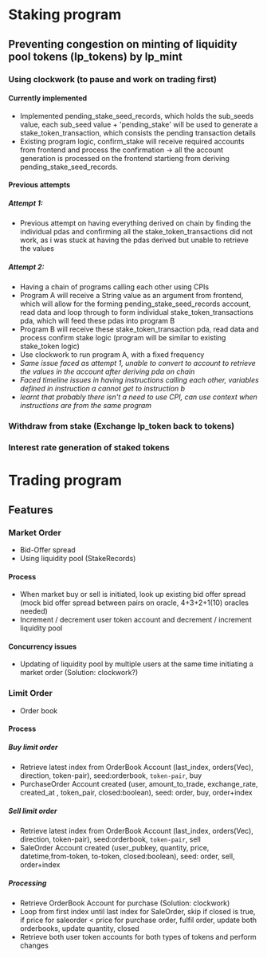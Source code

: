 # Staking program
## Preventing congestion on minting of liquidity pool tokens (lp_tokens) by lp_mint
### Using clockwork (to pause and work on trading first)
#### Currently implemented
- Implemented pending_stake_seed_records, which holds the sub_seeds value, each sub_seed value + 'pending_stake' will be used to generate a stake_token_transaction, which consists the pending transaction details
- Existing program logic, confirm_stake will receive required accounts from frontend and process the confirmation -> all the account generation is processed on the frontend startieng from deriving pending_stake_seed_records.

#### Previous attempts
##### Attempt 1:
- Previous attempt on having everything derived on chain by finding the individual pdas and confirming all the stake_token_transactions did not work, as i was stuck at having the pdas derived but unable to retrieve the values

##### Attempt 2:
- Having a chain of programs calling each other using CPIs
- Program A will receive a String value as an argument from frontend, which will allow for the forming pending_stake_seed_records account, read data and loop through to form individual stake_token_transactions pda, which will feed these pdas into program B
- Program B will receive these stake_token_transaction pda, read data and process confirm stake logic (program will be similar to existing stake_token logic)
- Use clockwork to run program A, with a fixed frequency
- *Same issue faced as attempt 1, unable to convert to account to retrieve the values in the account after deriving pda on chain*
- *Faced timeline issues in having instructions calling each other, variables defined in instruction a cannot get to instruction b*
- *learnt that probably there isn't a need to use CPI, can use context when instructions are from the same program*

### Withdraw from stake (Exchange lp_token back to tokens)

### Interest rate generation of staked tokens

# Trading program
## Features
### Market Order
- Bid-Offer spread
- Using liquidity pool (StakeRecords)
#### Process
- When market buy or sell is initiated, look up existing bid offer spread (mock bid offer spread between pairs on oracle, 4+3+2+1(10) oracles needed)
- Increment / decrement user token account and decrement / increment liquidity pool 
#### Concurrency issues
- Updating of liquidity pool by multiple users at the same time initiating a market order (Solution: clockwork?)
### Limit Order
- Order book
#### Process
##### Buy limit order
- Retrieve latest index from OrderBook Account (last_index, orders(Vec), direction, token-pair), seed:orderbook, `token-pair`, buy
- PurchaseOrder Account created (user, amount_to_trade, exchange_rate, created_at , token_pair, closed:boolean), seed: order, buy, order+index
##### Sell limit order
- Retrieve latest index from OrderBook Account (last_index, orders(Vec), direction, token-pair), seed:orderbook, `token-pair`, sell
- SaleOrder Account created (user_pubkey, quantity, price, datetime,from-token, to-token, closed:boolean), seed: order, sell, order+index
##### Processing
- Retrieve OrderBook Account for purchase (Solution: clockwork)
- Loop from first index until last index for SaleOrder, skip if closed is true, if price for saleorder < price for purchase order, fulfil order, update both orderbooks, update quantity, closed
- Retrieve both user token accounts for both types of tokens and perform changes